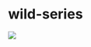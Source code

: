 # wild-series
[![](https://www.pngitem.com/pimgs/m/528-5288626_click-to-watch-video-hd-png-download.png)](https://drive.google.com/file/d/1RRWRFxHQ-eq88JXQ0qGu9TtpztYkdxjF/view?usp=sharing)
